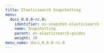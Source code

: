 ```yaml
---
title: Elasticsearch Snapshotting
menu:
  docs_0.8.0-rc.0:
    identifier: es-snapshot-elasticsearch
    name: Snapshotting
    parent: es-elasticsearch-guides
    weight: 30
menu_name: docs_0.8.0-rc.0
---
```


